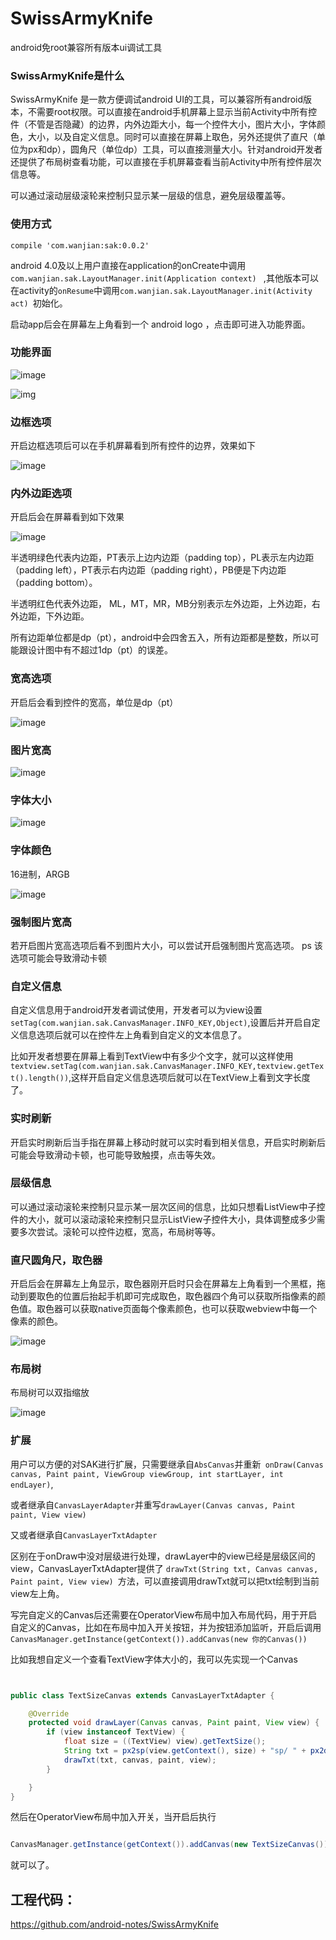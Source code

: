 # SwissArmyKnife
android免root兼容所有版本ui调试工具


### SwissArmyKnife是什么
   
SwissArmyKnife 是一款方便调试android UI的工具，可以兼容所有android版本，不需要root权限。可以直接在android手机屏幕上显示当前Activity中所有控件（不管是否隐藏）的边界，内外边距大小，每一个控件大小，图片大小，字体颜色，大小，以及自定义信息。同时可以直接在屏幕上取色，另外还提供了直尺（单位为px和dp），圆角尺（单位dp）工具，可以直接测量大小。针对android开发者还提供了布局树查看功能，可以直接在手机屏幕查看当前Activity中所有控件层次信息等。

可以通过滚动层级滚轮来控制只显示某一层级的信息，避免层级覆盖等。

<!-- more -->

### 使用方式


`compile 'com.wanjian:sak:0.0.2'`

android 4.0及以上用户直接在application的onCreate中调用 `com.wanjian.sak.LayoutManager.init(Application context) ` ,其他版本可以在activity的`onResume`中调用`com.wanjian.sak.LayoutManager.init(Activity act) `初始化。

启动app后会在屏幕左上角看到一个 android logo ，点击即可进入功能界面。



### 功能界面

![image](https://github.com/android-notes/blogimg/blob/master/%E8%AE%BE%E7%BD%AE%E7%95%8C%E9%9D%A21.jpg?raw=true)

![img](https://raw.githubusercontent.com/android-notes/blogimg/master/%E8%AE%BE%E7%BD%AE%E7%95%8C%E9%9D%A22.jpg)


### 边框选项

开启边框选项后可以在手机屏幕看到所有控件的边界，效果如下

![image](https://raw.githubusercontent.com/android-notes/blogimg/master/%E8%BE%B9%E6%A1%86.jpg)



### 内外边距选项

开启后会在屏幕看到如下效果

![image](https://raw.githubusercontent.com/android-notes/blogimg/master/%E8%BE%B9%E6%A1%86%E5%8F%8A%E5%86%85%E5%A4%96%E8%BE%B9%E8%B7%9D%E5%A4%A7%E5%B0%8F.jpg)

半透明绿色代表内边距，PT表示上边内边距（padding top），PL表示左内边距（padding left），PT表示右内边距（padding right），PB便是下内边距（padding bottom）。

半透明红色代表外边距， ML，MT，MR，MB分别表示左外边距，上外边距，右外边距，下外边距。

所有边距单位都是dp（pt），android中会四舍五入，所有边距都是整数，所以可能跟设计图中有不超过1dp（pt）的误差。


### 宽高选项

开启后会看到控件的宽高，单位是dp（pt）

![image](https://raw.githubusercontent.com/android-notes/blogimg/master/%E6%8E%A7%E4%BB%B6%E5%A4%A7%E5%B0%8F.jpg)

### 图片宽高

![image](https://github.com/android-notes/blogimg/blob/master/%E5%9B%BE%E7%89%87%E5%A4%A7%E5%B0%8F.jpg?raw=true)


### 字体大小

![image](https://raw.githubusercontent.com/android-notes/blogimg/master/%E5%AD%97%E4%BD%93%E5%A4%A7%E5%B0%8F.jpg)

### 字体颜色

16进制，ARGB

![image](https://raw.githubusercontent.com/android-notes/blogimg/master/%E5%AD%97%E4%BD%93%E9%A2%9C%E8%89%B2.jpg)

### 强制图片宽高

若开启图片宽高选项后看不到图片大小，可以尝试开启强制图片宽高选项。  ps 该选项可能会导致滑动卡顿

### 自定义信息

自定义信息用于android开发者调试使用，开发者可以为view设置`setTag(com.wanjian.sak.CanvasManager.INFO_KEY,Object)`,设置后并开启自定义信息选项后就可以在控件左上角看到自定义的文本信息了。

比如开发者想要在屏幕上看到TextView中有多少个文字，就可以这样使用`textview.setTag(com.wanjian.sak.CanvasManager.INFO_KEY,textview.getText().length())`,这样开启自定义信息选项后就可以在TextView上看到文字长度了。

### 实时刷新

开启实时刷新后当手指在屏幕上移动时就可以实时看到相关信息，开启实时刷新后可能会导致滑动卡顿，也可能导致触摸，点击等失效。


### 层级信息

可以通过滚动滚轮来控制只显示某一层次区间的信息，比如只想看ListView中子控件的大小，就可以滚动滚轮来控制只显示ListView子控件大小，具体调整成多少需要多次尝试。滚轮可以控件边框，宽高，布局树等等。


### 直尺圆角尺，取色器

开启后会在屏幕左上角显示，取色器刚开启时只会在屏幕左上角看到一个黑框，拖动到要取色的位置后抬起手机即可完成取色，取色器四个角可以获取所指像素的颜色值。取色器可以获取native页面每个像素颜色，也可以获取webview中每一个像素的颜色。

![image](https://raw.githubusercontent.com/android-notes/blogimg/master/%E5%88%BB%E5%BA%A6%E5%B0%BA%E5%8F%8A%E5%8F%96%E8%89%B2%E5%99%A8.jpg)


### 布局树
 
 布局树可以双指缩放
 
![image](https://github.com/android-notes/blogimg/blob/master/%E5%B8%83%E5%B1%80%E6%A0%91.jpg?raw=true)



### 扩展

用户可以方便的对SAK进行扩展，只需要继承自`AbsCanvas`并重新` onDraw(Canvas canvas, Paint paint, ViewGroup viewGroup, int startLayer, int endLayer)`,

或者继承自`CanvasLayerAdapter`并重写`drawLayer(Canvas canvas, Paint paint, View view)`

又或者继承自`CanvasLayerTxtAdapter`

区别在于onDraw中没对层级进行处理，drawLayer中的view已经是层级区间的view，CanvasLayerTxtAdapter提供了
`drawTxt(String txt, Canvas canvas, Paint paint, View view) `方法，可以直接调用drawTxt就可以把txt绘制到当前view左上角。


写完自定义的Canvas后还需要在OperatorView布局中加入布局代码，用于开启自定义的Canvas，比如在布局中加入开关按钮，并为按钮添加监听，开启后调用
`CanvasManager.getInstance(getContext()).addCanvas(new 你的Canvas())`

比如我想自定义一个查看TextView字体大小的，我可以先实现一个Canvas

```java


public class TextSizeCanvas extends CanvasLayerTxtAdapter {

    @Override
    protected void drawLayer(Canvas canvas, Paint paint, View view) {
        if (view instanceof TextView) {
            float size = ((TextView) view).getTextSize();
            String txt = px2sp(view.getContext(), size) + "sp/ " + px2dp(view.getContext(), size) + "dp";
            drawTxt(txt, canvas, paint, view);
        }

    }
}


```

然后在OperatorView布局中加入开关，当开启后执行

```java

CanvasManager.getInstance(getContext()).addCanvas(new TextSizeCanvas());

```

就可以了。



## 工程代码：
https://github.com/android-notes/SwissArmyKnife        



 

